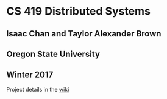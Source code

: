 # CS 419 Distributed Systems

## Isaac Chan and Taylor Alexander Brown

## Oregon State University
## Winter 2017

Project details in the [wiki](https://github.com/isaac-chan/cs419-distributed-systems/wiki)
